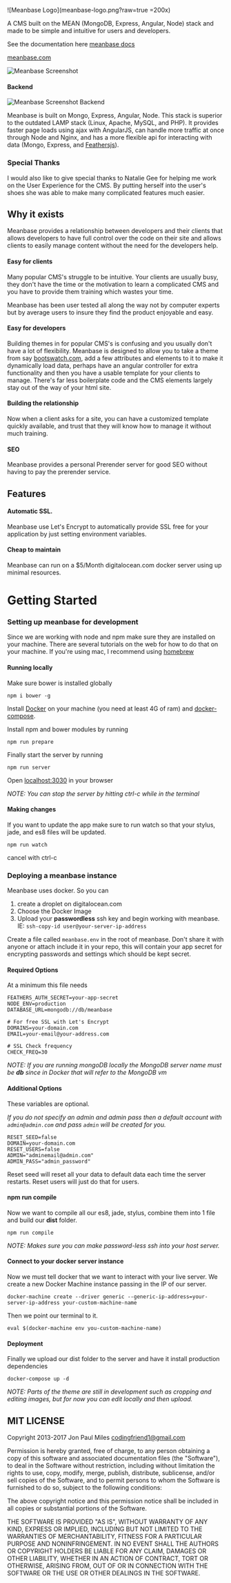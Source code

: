 ![Meanbase Logo](meanbase-logo.png?raw=true =200x)

A CMS built on the MEAN (MongoDB, Express, Angular, Node) stack and made to be simple and intuitive for users and developers.

See the documentation here
[meanbase docs](https://codingfriend1.gitbooks.io/meanbase/content/)

[meanbase.com](http://meanbase.com)


![Meanbase Screenshot](Meanbase-Frontend.png?raw=true "Meanbase Front End Screenshot")

#### Backend
![Meanbase Screenshot Backend](Meanbase-Themes-Page.png?raw=true "Meanbase Screenshot Backend Screenshot")


Meanbase is built on Mongo, Express, Angular, Node. This stack is superior to the outdated LAMP stack (Linux, Apache, MySQL, and PHP). It provides faster page loads using ajax with AngularJS, can handle more traffic at once through Node and Nginx, and has a more flexible api for interacting with data (Mongo, Express, and [Feathersjs](http://feathersjs.com/)).

### Special Thanks
I would also like to give special thanks to Natalie Gee for helping me work on the User Experience for the CMS. By putting herself into the user's shoes she was able to make many complicated features much easier.

## Why it exists

Meanbase provides a relationship between developers and their clients that allows developers to have full control over the code on their site and allows clients to easily manage content without the need for the developers help.


#### Easy for clients
Many popular CMS's struggle to be intuitive. Your clients are usually busy, they don't have the time or the motivation to learn a complicated CMS and you have to provide them training which wastes your time.

Meanbase has been user tested all along the way not by computer experts but by average users to insure they find the product enjoyable and easy.


#### Easy for developers
Building themes in for popular CMS's is confusing and you usually don't have a lot of flexibility. Meanbase is designed to allow you to take a theme from say [bootswatch.com](https://bootswatch.com/), add a few attributes and elements to it to make it dynamically load data, perhaps have an angular controller for extra functionality and then you have a usable template for your clients to manage. There's far less boilerplate code and the CMS elements largely stay out of the way of your html site.

#### Building the relationship
Now when a client asks for a site, you can have a customized template quickly available, and trust that they will know how to manage it without much training.

#### SEO
Meanbase provides a personal Prerender server for good SEO without having to pay the prerender service.

## Features

#### Automatic SSL.
Meanbase use Let's Encrypt to automatically provide SSL free for your application by just setting environment variables.

#### Cheap to maintain
Meanbase can run on a $5/Month digitalocean.com docker server using up minimal resources.

# Getting Started

### Setting up meanbase for development
Since we are working with node and npm make sure they are installed on your machine. There are several tutorials on the web for how to do that on your machine. If you're using mac, I recommend using [homebrew](http://brew.sh/)

#### Running locally
Make sure bower is installed globally  
```
npm i bower -g
```

Install [Docker](https://docs.docker.com/engine/installation/) on your machine (you need at least 4G of ram) and [docker-compose](https://docs.docker.com/compose/install/).

Install npm and bower modules by running   
```
npm run prepare
```

Finally start the server by running
```
npm run server
```

Open [localhost:3030](http://localhost:3030) in your browser

_NOTE: You can stop the server by hitting ctrl-c while in the terminal_

#### Making changes
If you want to update the app make sure to run watch so that your stylus, jade, and es8 files will be updated.

`npm run watch`

cancel with ctrl-c

### Deploying a meanbase instance
Meanbase uses docker. So you can
1. create a droplet on digitalocean.com
2. Choose the Docker Image
3. Upload your **passwordless** ssh key and begin working with meanbase. IE: `ssh-copy-id user@your-server-ip-address`

Create a file called `meanbase.env` in the root of meanbase. Don't share it with anyone or attach include it in your repo, this will contain your app secret for encrypting passwords and settings which should be kept secret.

#### Required Options
At a minimum this file needs
```
FEATHERS_AUTH_SECRET=your-app-secret
NODE_ENV=production
DATABASE_URL=mongodb://db/meanbase

# For free SSL with Let's Encrypt
DOMAINS=your-domain.com
EMAIL=your-email@your-address.com

# SSL Check frequency
CHECK_FREQ=30
```
_NOTE: If you are running mongoDB locally the MongoDB server name must be **db** since in Docker that will refer to the MongoDB vm_

#### Additional Options
These variables are optional.

*If you do not specify an admin and admin pass then a default account with `admin@admin.com` and pass `admin` will be created for you.*
```
RESET_SEED=false
DOMAIN=your-domain.com
RESET_USERS=false
ADMIN="adminemail@admin.com"
ADMIN_PASS="admin_password"
```

Reset seed will reset all your data to default data each time the server restarts. Reset users will just do that for users.


#### npm run compile
Now we want to compile all our es8, jade, stylus, combine them into 1 file and build our **dist** folder.

```
npm run compile
```

*NOTE: Makes sure you can make password-less ssh into your host server.*

#### Connect to your docker server instance
Now we must tell docker that we want to interact with your live server. We create a new Docker Machine instance passing in the IP of our server.
```
docker-machine create --driver generic --generic-ip-address=your-server-ip-address your-custom-machine-name
```

Then we point our terminal to it.
```
eval $(docker-machine env you-custom-machine-name)
```

#### Deployment
Finally we upload our dist folder to the server and have it install production dependencies

```
docker-compose up -d
```

_NOTE: Parts of the theme are still in development such as cropping and editing images, but for now you can edit locally and then upload._

## MIT LICENSE

Copyright 2013-2017 Jon Paul Miles codingfriend1@gmail.com

Permission is hereby granted, free of charge, to any person obtaining a copy of this software and associated documentation files (the "Software"), to deal in the Software without restriction, including without limitation the rights to use, copy, modify, merge, publish, distribute, sublicense, and/or sell copies of the Software, and to permit persons to whom the Software is furnished to do so, subject to the following conditions:

The above copyright notice and this permission notice shall be included in all copies or substantial portions of the Software.

THE SOFTWARE IS PROVIDED "AS IS", WITHOUT WARRANTY OF ANY KIND, EXPRESS OR IMPLIED, INCLUDING BUT NOT LIMITED TO THE WARRANTIES OF MERCHANTABILITY, FITNESS FOR A PARTICULAR PURPOSE AND NONINFRINGEMENT. IN NO EVENT SHALL THE AUTHORS OR COPYRIGHT HOLDERS BE LIABLE FOR ANY CLAIM, DAMAGES OR OTHER LIABILITY, WHETHER IN AN ACTION OF CONTRACT, TORT OR OTHERWISE, ARISING FROM, OUT OF OR IN CONNECTION WITH THE SOFTWARE OR THE USE OR OTHER DEALINGS IN THE SOFTWARE.
